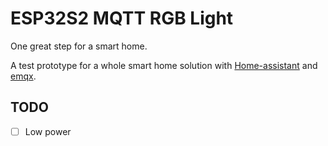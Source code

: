 # ESP32S2 MQTT RGB Light

One great step for a smart home.

A test prototype for a whole smart home solution with [Home-assistant](https://github.com/home-assistant/core) and [emqx](https://github.com/emqx/emqx).

## TODO

- [ ] Low power
